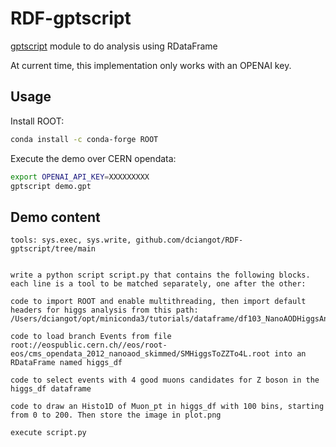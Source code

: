 # RDF-gptscript

[gptscript](https://github.com/gptscript-ai/gptscript) module to do analysis using RDataFrame 

At current time, this implementation only works with an OPENAI key. 

## Usage

Install ROOT:

```bash
conda install -c conda-forge ROOT
```

Execute the demo over CERN opendata:

```bash
export OPENAI_API_KEY=XXXXXXXXX
gptscript demo.gpt
```

## Demo content

```text
tools: sys.exec, sys.write, github.com/dciangot/RDF-gptscript/tree/main 


write a python script script.py that contains the following blocks. each line is a tool to be matched separately, one after the other:

code to import ROOT and enable multithreading, then import default headers for higgs analysis from this path: /Users/dciangot/opt/miniconda3/tutorials/dataframe/df103_NanoAODHiggsAnalysis_python.h 

code to load branch Events from file root://eospublic.cern.ch//eos/root-eos/cms_opendata_2012_nanoaod_skimmed/SMHiggsToZZTo4L.root into an RDataFrame named higgs_df

code to select events with 4 good muons candidates for Z boson in the higgs_df dataframe

code to draw an Histo1D of Muon_pt in higgs_df with 100 bins, starting from 0 to 200. Then store the image in plot.png

execute script.py
```
